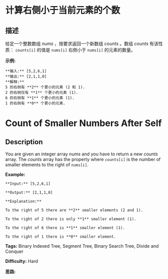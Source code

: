 # 计算右侧小于当前元素的个数

## 描述

给定一个整数数组 _nums_ ，按要求返回一个新数组  _counts_ 。数组 _counts_ 有该性质： `counts[i]` 的值是  `nums[i]` 右侧小于 `nums[i]` 的元素的数量。

**示例:**

    
    
    **输入:** [5,2,6,1]
    **输出:** [2,1,1,0] 
    **解释:**
    5 的右侧有 **2** 个更小的元素 (2 和 1).
    2 的右侧仅有 **1** 个更小的元素 (1).
    6 的右侧有 **1** 个更小的元素 (1).
    1 的右侧有 **0** 个更小的元素.
    



# Count of Smaller Numbers After Self

## Description



You are given an integer array _nums_ and you have to return a new _counts_ array. The _counts_ array has the property where `counts[i]` is the number of smaller elements to the right of `nums[i]`.

**Example:**

    
    
    **Input:** [5,2,6,1]
    **Output:** [2,1,1,0] 
    **Explanation:**
    To the right of 5 there are **2** smaller elements (2 and 1).
    To the right of 2 there is only **1** smaller element (1).
    To the right of 6 there is **1** smaller element (1).
    To the right of 1 there is **0** smaller element.
    


**Tags:** Binary Indexed Tree, Segment Tree, Binary Search Tree, Divide and Conquer

**Difficulty:** Hard

**思路:**
